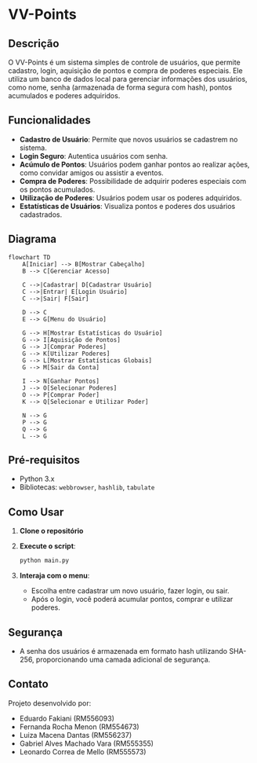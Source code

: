 # VV-Points

## Descrição
O VV-Points é um sistema simples de controle de usuários, que permite cadastro, login, aquisição de pontos e compra de poderes especiais. Ele utiliza um banco de dados local para gerenciar informações dos usuários, como nome, senha (armazenada de forma segura com hash), pontos acumulados e poderes adquiridos.

## Funcionalidades
- **Cadastro de Usuário**: Permite que novos usuários se cadastrem no sistema.
- **Login Seguro**: Autentica usuários com senha.
- **Acúmulo de Pontos**: Usuários podem ganhar pontos ao realizar ações, como convidar amigos ou assistir a eventos.
- **Compra de Poderes**: Possibilidade de adquirir poderes especiais com os pontos acumulados.
- **Utilização de Poderes**: Usuários podem usar os poderes adquiridos.
- **Estatísticas de Usuários**: Visualiza pontos e poderes dos usuários cadastrados.

## Diagrama
```mermaid
flowchart TD
    A[Iniciar] --> B[Mostrar Cabeçalho]
    B --> C[Gerenciar Acesso]
    
    C -->|Cadastrar| D[Cadastrar Usuário]
    C -->|Entrar| E[Login Usuário]
    C -->|Sair| F[Sair]

    D --> C
    E --> G[Menu do Usuário]

    G --> H[Mostrar Estatísticas do Usuário]
    G --> I[Aquisição de Pontos]
    G --> J[Comprar Poderes]
    G --> K[Utilizar Poderes]
    G --> L[Mostrar Estatísticas Globais]
    G --> M[Sair da Conta]

    I --> N[Ganhar Pontos]
    J --> O[Selecionar Poderes]
    O --> P[Comprar Poder]
    K --> Q[Selecionar e Utilizar Poder]
    
    N --> G
    P --> G
    Q --> G
    L --> G
```

## Pré-requisitos
- Python 3.x
- Bibliotecas: `webbrowser`, `hashlib`, `tabulate`

## Como Usar
1. **Clone o repositório**

2. **Execute o script**:
   ```bash
   python main.py
   ```

3. **Interaja com o menu**:
   - Escolha entre cadastrar um novo usuário, fazer login, ou sair.
   - Após o login, você poderá acumular pontos, comprar e utilizar poderes.

## Segurança
- A senha dos usuários é armazenada em formato hash utilizando SHA-256, proporcionando uma camada adicional de segurança.

## Contato
Projeto desenvolvido por:
- Eduardo Fakiani (RM556093)
- Fernanda Rocha Menon (RM554673)
- Luiza Macena Dantas (RM556237)
- Gabriel Alves Machado Vara (RM555355)
- Leonardo Correa de Mello (RM555573)